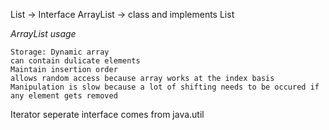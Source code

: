  List -> Interface
 ArrayList -> class and implements List
 
 _ArrayList usage_
 ```
 Storage: Dynamic array 
 can contain dulicate elements
 Maintain insertion order
 allows random access because array works at the index basis
 Manipulation is slow because a lot of shifting needs to be occured if any element gets removed
 ```
 Iterator seperate interface comes from java.util
 

 
